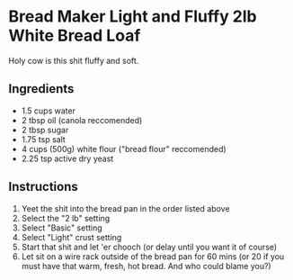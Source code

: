# Bread Maker Light and Fluffy 2lb White Bread Loaf
Holy cow is this shit fluffy and soft.

## Ingredients
* 1.5 cups water
* 2 tbsp oil (canola reccomended)
* 2 tbsp sugar
* 1.75 tsp salt
* 4 cups (500g) white flour ("bread flour" reccomended)
* 2.25 tsp active dry yeast

## Instructions
1. Yeet the shit into the bread pan in the order listed above
3. Select the "2 lb" setting
4. Select "Basic" setting
5. Select "Light" crust setting
6. Start that shit and let 'er chooch (or delay until you want it of course)
7. Let sit on a wire rack outside of the bread pan for 60 mins (or 20 if you must have that warm, fresh, hot bread. And who could blame you?)
